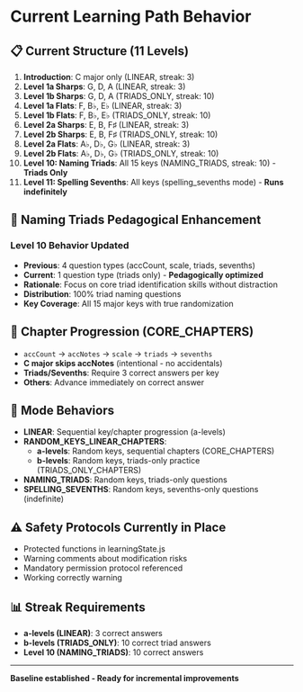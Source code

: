 # Current Learning Path Behavior

## 📋 Current Structure (11 Levels)

1. **Introduction**: C major only (LINEAR, streak: 3)
2. **Level 1a Sharps**: G, D, A (LINEAR, streak: 3)  
3. **Level 1b Sharps**: G, D, A (TRIADS_ONLY, streak: 10)
4. **Level 1a Flats**: F, B♭, E♭ (LINEAR, streak: 3)
5. **Level 1b Flats**: F, B♭, E♭ (TRIADS_ONLY, streak: 10)
6. **Level 2a Sharps**: E, B, F♯ (LINEAR, streak: 3)
7. **Level 2b Sharps**: E, B, F♯ (TRIADS_ONLY, streak: 10)
8. **Level 2a Flats**: A♭, D♭, G♭ (LINEAR, streak: 3)
9. **Level 2b Flats**: A♭, D♭, G♭ (TRIADS_ONLY, streak: 10)
10. **Level 10: Naming Triads**: All 15 keys (NAMING_TRIADS, streak: 10) - **Triads Only**
11. **Level 11: Spelling Sevenths**: All keys (spelling_sevenths mode) - **Runs indefinitely**

## 🎯 **Naming Triads Pedagogical Enhancement**

### **Level 10 Behavior Updated**
- **Previous**: 4 question types (accCount, scale, triads, sevenths)
- **Current**: 1 question type (triads only) - **Pedagogically optimized**
- **Rationale**: Focus on core triad identification skills without distraction
- **Distribution**: 100% triad naming questions
- **Key Coverage**: All 15 major keys with true randomization

## 🎯 Chapter Progression (CORE_CHAPTERS)
- `accCount` → `accNotes` → `scale` → `triads` → `sevenths`
- **C major skips accNotes** (intentional - no accidentals)
- **Triads/Sevenths**: Require 3 correct answers per key
- **Others**: Advance immediately on correct answer

## 🔄 Mode Behaviors
- **LINEAR**: Sequential key/chapter progression (a-levels)
- **RANDOM_KEYS_LINEAR_CHAPTERS**: 
  - **a-levels**: Random keys, sequential chapters (CORE_CHAPTERS)
  - **b-levels**: Random keys, triads-only practice (TRIADS_ONLY_CHAPTERS)
- **NAMING_TRIADS**: Random keys, triads-only questions
- **SPELLING_SEVENTHS**: Random keys, sevenths-only questions (indefinite)

## ⚠️ Safety Protocols Currently in Place
- Protected functions in learningState.js
- Warning comments about modification risks
- Mandatory permission protocol referenced
- Working correctly warning

## 📊 Streak Requirements
- **a-levels (LINEAR)**: 3 correct answers
- **b-levels (TRIADS_ONLY)**: 10 correct triad answers
- **Level 10 (NAMING_TRIADS)**: 10 correct answers

---

**Baseline established - Ready for incremental improvements** 